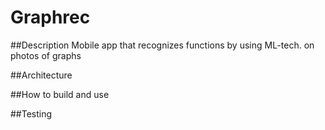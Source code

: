 # Graphrec

##Description
Mobile app that recognizes functions by using ML-tech. on photos of graphs

##Architecture

##How to build and use

##Testing
